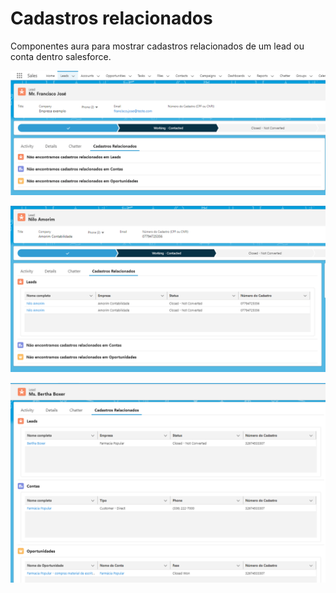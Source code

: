 # Cadastros relacionados

Componentes aura para mostrar cadastros relacionados de um lead ou conta dentro salesforce. 

![Imagem que mostra nenhum cadastro relacionado encontrado](./assets/lead1.png)

![Imagem que mostra cadastro relacionado encontrado](./assets/lead2.png)

![Imagem que mostra vários cadastros relacionados encontrados](./assets/lead3.png)

